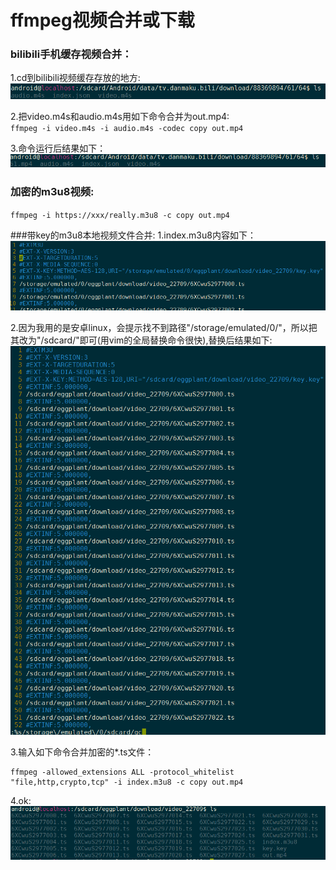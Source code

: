 # ffmpeg视频合并或下载

### bilibili手机缓存视频合并： 
1.cd到bilibili视频缓存存放的地方:  
![:2.png](../img/2.png)  

2.把video.m4s和audio.m4s用如下命令合并为out.mp4:  
`ffmpeg -i video.m4s -i audio.m4s -codec copy out.mp4  `  

3.命令运行后结果如下：  
![:3.png](../img/3.png)


### 加密的m3u8视频:  
`ffmpeg -i https://xxx/really.m3u8 -c copy out.mp4`


###带key的m3u8本地视频文件合并: 
1.index.m3u8内容如下：  
![:4.png](../img/4.png)

2.因为我用的是安卓linux，会提示找不到路径"/storage/emulated/0/"，所以把其改为"/sdcard/"即可(用vim的全局替换命令很快),替换后结果如下:  
![:5.png](../img/6.png)

3.输入如下命令合并加密的*.ts文件：
```  
ffmpeg -allowed_extensions ALL -protocol_whitelist "file,http,crypto,tcp" -i index.m3u8 -c copy out.mp4
```

4.ok:  
![:4.png](../img/7.png)

